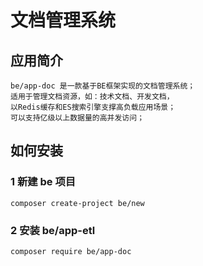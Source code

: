 # 文档管理系统

## 应用简介

    be/app-doc 是一款基于BE框架实现的文档管理系统；
    适用于管理文档资源，如：技术文档、开发文档，
    以Redis缓存和ES搜索引擎支撑高负载应用场景；
    可以支持亿级以上数据量的高并发访问；


## 如何安装

### 1 新建 be 项目

    composer create-project be/new

### 2 安装 be/app-etl

    composer require be/app-doc
